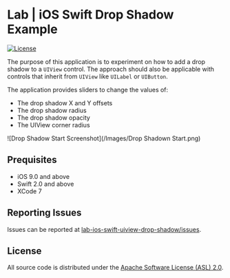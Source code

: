 # Lab | iOS Swift Drop Shadow Example

[![License](https://img.shields.io/github/license/odaceo/lab-hello-world-swift-linux.svg)](LICENSE)

The purpose of this application is to experiment on how to add a drop shadow to a ```UIView``` control. The approach should also be applicable with controls that inherit from ```UIView``` like ```UILabel``` or ```UIButton```.

The application provides sliders to change the values of:

- The drop shadow X and Y offsets
- The drop shadow radius
- The drop shadow opacity
- The UIView corner radius

![Drop Shadow Start Screenshot](/Images/Drop Shadown Start.png)

## Prequisites

- iOS 9.0 and above
- Swift 2.0 and above
- XCode 7

## Reporting Issues

Issues can be reported at [lab-ios-swift-uiview-drop-shadow/issues](https://github.com/j4soft/lab-ios-swift-uiview-drop-shadow/issues).

## License

All source code is distributed under the [Apache Software License (ASL) 2.0](LICENSE).
